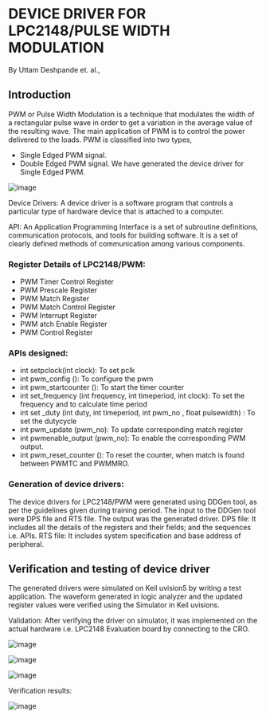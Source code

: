 # DEVICE DRIVER FOR LPC2148/PULSE WIDTH MODULATION

By Uttam Deshpande et. al.,

## Introduction
PWM or Pulse Width Modulation is a technique that modulates the width of a rectangular pulse wave in order to get a variation in the average value of the resulting wave. The main application of PWM is to control the power delivered to the loads. PWM is classified into two types,
* Single Edged PWM signal.
* Double Edged PWM signal.
We have generated the device driver for Single Edged PWM.

![image](https://user-images.githubusercontent.com/107185323/198998608-641bfb8d-befe-45ee-9609-694a7cce730a.png)


Device Drivers: A device driver is a software program that controls a particular type of hardware device that is attached to a computer. 

API: An Application Programming Interface is a set of subroutine definitions, communication protocols, and tools for building software. It is a set of clearly defined methods of communication among various components.

### Register Details of LPC2148/PWM: 
* PWM Timer Control Register 
* PWM Prescale Register 
* PWM Match Register 
* PWM Match Control Register 
* PWM Interrupt Register 
* PWM atch Enable Register 
* PWM Control Register

### APls designed: 
* int setpclock(int clock): To set pclk 
* int pwm_config (): To configure the pwm 
* int pwm_startcounter (): To start the timer counter 
* int set_frequency (int frequency, int timeperiod, int clock): To set the frequency and to calculate time period 
* int set _duty (int duty, int timeperiod, int pwm_no , float pulsewidth) : To set the dutycycle 
* int pwm_update (pwm_no): To update corresponding match register 
* int pwmenable_output (pwm_no): To enable the corresponding PWM output. 
* int pwm_reset_counter (): To reset the counter, when match is found between PWMTC and PWMMRO.

### Generation of device drivers: 
The device drivers for LPC2148/PWM were generated using DDGen tool, as per the guidelines given during training period. The input to the DDGen tool were DPS file and RTS file. The output was the generated driver. 
DPS file: It includes all the details of the registers and their fields; and the sequences i.e. APIs. 
RTS file: It includes system specification and base address of peripheral.

## Verification and testing of device driver 
The generated drivers were simulated on Keil uvision5 by writing a test application. The waveform generated in logic analyzer and the updated register values were verified using the Simulator in Keil uvisions.

Validation: After verifying the driver on simulator, it was implemented on the actual hardware i.e. LPC2148 Evaluation board by connecting to the CRO.

![image](https://user-images.githubusercontent.com/107185323/198998674-72b2a630-ebf5-4162-83e8-351859aaa8b6.png)

![image](https://user-images.githubusercontent.com/107185323/198998688-7facccd8-ccd5-4567-aa5b-bbc5831defc9.png)

![image](https://user-images.githubusercontent.com/107185323/198998697-6703d443-6756-4328-91bf-0f9771988364.png)

Verification results:

![image](https://user-images.githubusercontent.com/107185323/198998734-960a2e4d-d95b-460c-a237-09bc9783c9c5.png)



